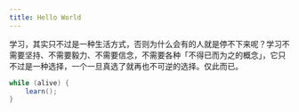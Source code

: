 ```yaml
---
title: Hello World
---
```


学习，其实只不过是一种生活方式，否则为什么会有的人就是停不下来呢？学习不需要坚持、不需要毅力、不需要信念，不需要各种「不得已而为之的概念」，它只不过是一种选择，一个一旦真选了就再也不可逆的选择。仅此而已。

```java
while (alive) {
    learn();
}
```

